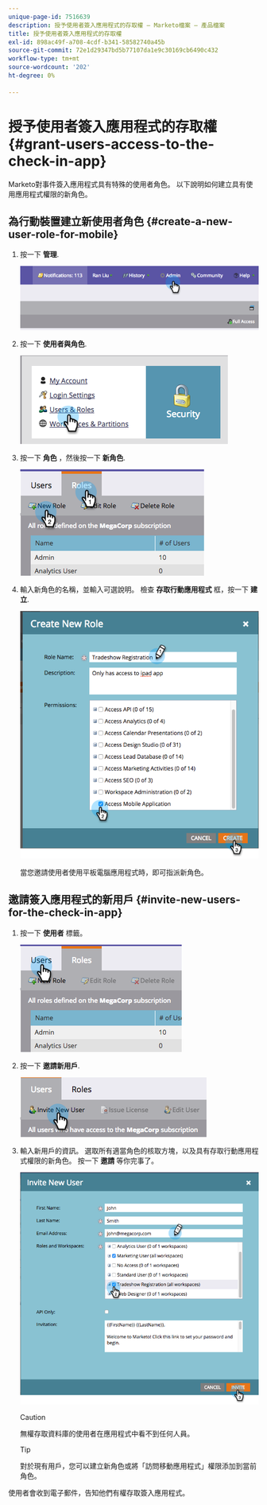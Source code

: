 ```yaml
---
unique-page-id: 7516639
description: 授予使用者簽入應用程式的存取權 — Marketo檔案 — 產品檔案
title: 授予使用者簽入應用程式的存取權
exl-id: 898ac49f-a708-4cdf-b341-58582740a45b
source-git-commit: 72e1d29347bd5b77107da1e9c30169cb6490c432
workflow-type: tm+mt
source-wordcount: '202'
ht-degree: 0%

---
```


# 授予使用者簽入應用程式的存取權 {#grant-users-access-to-the-check-in-app}

Marketo對事件簽入應用程式具有特殊的使用者角色。 以下說明如何建立具有使用應用程式權限的新角色。

## 為行動裝置建立新使用者角色 {#create-a-new-user-role-for-mobile}

1. 按一下 **管理**.

   ![](assets/image2015-6-2-10-3a39-3a31.png)

1. 按一下 **使用者與角色**.

   ![](assets/image2015-6-2-10-3a56-3a0.png)

1. 按一下 **角色** ，然後按一下 **新角色**.

   ![](assets/image2015-6-2-11-3a3-3a23.png)

1. 輸入新角色的名稱，並輸入可選說明。 檢查 **存取行動應用程式** 框，按一下 **建立**.

   ![](assets/image2015-6-2-11-3a4-3a58.png)

   當您邀請使用者使用平板電腦應用程式時，即可指派新角色。

## 邀請簽入應用程式的新用戶 {#invite-new-users-for-the-check-in-app}

1. 按一下 **使用者** 標籤。

   ![](assets/image2015-6-2-11-3a10-3a42.png)

1. 按一下 **邀請新用戶**.

   ![](assets/image2015-6-2-11-3a11-3a32.png)

1. 輸入新用戶的資訊。 選取所有適當角色的核取方塊，以及具有存取行動應用程式權限的新角色。 按一下 **邀請** 等你完事了。

   ![](assets/image2015-6-2-11-3a16-3a26.png)

   >[!CAUTION]
   >
   >無權存取資料庫的使用者在應用程式中看不到任何人員。

   >[!TIP]
   >
   >對於現有用戶，您可以建立新角色或將「訪問移動應用程式」權限添加到當前角色。

使用者會收到電子郵件，告知他們有權存取簽入應用程式。
